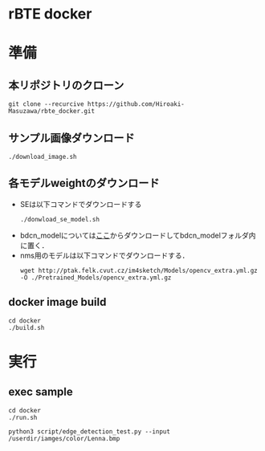 # rBTE docker

# 準備
## 本リポジトリのクローン
```
git clone --recurcive https://github.com/Hiroaki-Masuzawa/rbte_docker.git
```

## サンプル画像ダウンロード
```
./download_image.sh
```

## 各モデルweightのダウンロード
- SEは以下コマンドでダウンロードする
    ```
    ./donwload_se_model.sh
    ```
- bdcn_modelについては[ここ](https://drive.google.com/file/d/1CmDMypSlLM6EAvOt5yjwUQ7O5w-xCm1n/view?usp=sharing)からダウンロードしてbdcn_modelフォルダ内に置く．
- nms用のモデルは以下コマンドでダウンロードする．
    ```
    wget http://ptak.felk.cvut.cz/im4sketch/Models/opencv_extra.yml.gz -O ./Pretrained_Models/opencv_extra.yml.gz
    ```

## docker image build
```
cd docker
./build.sh
```
# 実行
## exec sample
```
cd docker
./run.sh
```
```
python3 script/edge_detection_test.py --input /userdir/iamges/color/Lenna.bmp
```
